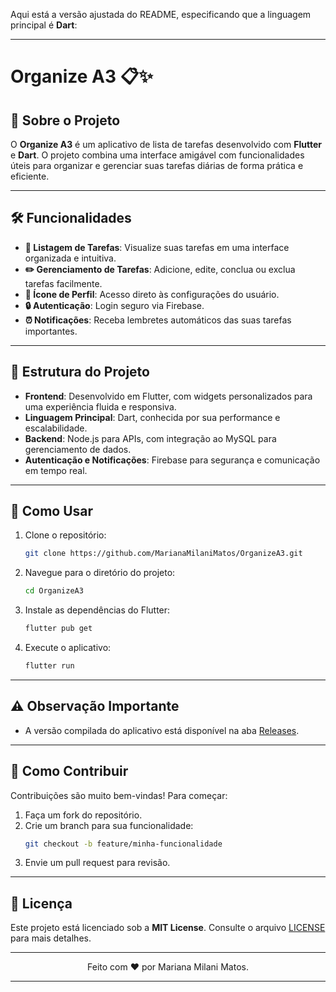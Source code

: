 Aqui está a versão ajustada do README, especificando que a linguagem principal é **Dart**:

---

# Organize A3 📋✨

## 📖 Sobre o Projeto  
O **Organize A3** é um aplicativo de lista de tarefas desenvolvido com **Flutter** e **Dart**. O projeto combina uma interface amigável com funcionalidades úteis para organizar e gerenciar suas tarefas diárias de forma prática e eficiente.

---

## 🛠️ Funcionalidades  
- **📄 Listagem de Tarefas**: Visualize suas tarefas em uma interface organizada e intuitiva.  
- **✏️ Gerenciamento de Tarefas**: Adicione, edite, conclua ou exclua tarefas facilmente.  
- **👤 Ícone de Perfil**: Acesso direto às configurações do usuário.  
- **🔒 Autenticação**: Login seguro via Firebase.  
- **⏰ Notificações**: Receba lembretes automáticos das suas tarefas importantes.  

---

## 📂 Estrutura do Projeto  
- **Frontend**: Desenvolvido em Flutter, com widgets personalizados para uma experiência fluida e responsiva.  
- **Linguagem Principal**: Dart, conhecida por sua performance e escalabilidade.  
- **Backend**: Node.js para APIs, com integração ao MySQL para gerenciamento de dados.  
- **Autenticação e Notificações**: Firebase para segurança e comunicação em tempo real.

---

## 🚀 Como Usar  
1. Clone o repositório:  
   ```bash
   git clone https://github.com/MarianaMilaniMatos/OrganizeA3.git
   ```
2. Navegue para o diretório do projeto:  
   ```bash
   cd OrganizeA3
   ```
3. Instale as dependências do Flutter:  
   ```bash
   flutter pub get
   ```
4. Execute o aplicativo:  
   ```bash
   flutter run
   ```

---

## ⚠️ Observação Importante  
- A versão compilada do aplicativo está disponível na aba [Releases](https://github.com/MarianaMilaniMatos/OrganizeA3/releases).  

---

## 🤝 Como Contribuir  
Contribuições são muito bem-vindas! Para começar:  
1. Faça um fork do repositório.  
2. Crie um branch para sua funcionalidade:  
   ```bash
   git checkout -b feature/minha-funcionalidade
   ```
3. Envie um pull request para revisão.  

---

## 📜 Licença  
Este projeto está licenciado sob a **MIT License**. Consulte o arquivo [LICENSE](./LICENSE) para mais detalhes.  

---

<div align="center">  
Feito com ❤️ por Mariana Milani Matos.  
</div>  

--- 

